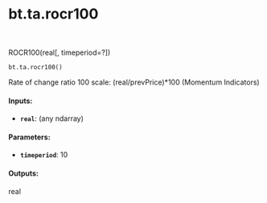 <div itemscope itemtype="http://developers.google.com/ReferenceObject">
<meta itemprop="name" content="bt.ta.rocr100" />
<meta itemprop="path" content="Stable" />
</div>

# bt.ta.rocr100

<!-- Insert buttons and diff -->

<table class="tfo-notebook-buttons tfo-api nocontent" align="left">

</table>



ROCR100(real[, timeperiod=?])

<pre class="devsite-click-to-copy prettyprint lang-py tfo-signature-link">
<code>bt.ta.rocr100()
</code></pre>



<!-- Placeholder for "Used in" -->

Rate of change ratio 100 scale: (real/prevPrice)*100 (Momentum Indicators)

#### Inputs:


* <b>`real`</b>: (any ndarray)


#### Parameters:


* <b>`timeperiod`</b>: 10


#### Outputs:

real
